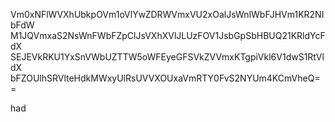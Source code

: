 Vm0xNFlWVXhUbkpOVm1oVlYwZDRWVmxVU2xOalJsWnlWbFJHVm1KR2NIbFdW
M1JQVmxaS2NsWnFWbFZpClJsVXhXVlJLUzFOV1JsbGpSbHBUQ21KRldYcFdX
SEJEVkRKU1YxSnVWbUZTTW5oWFEyeGFSVkZVVmxKTgpiVkl6V1dwS1RtVldX
bFZOUlhSRVlteHdkMWxyUlRsUVVXOUxaVmRTY0FvS2NYUm4KCmVheQ==

had